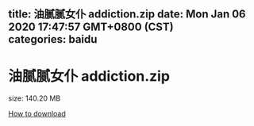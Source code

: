 
title: 油腻腻女仆 addiction.zip
date: Mon Jan 06 2020 17:47:57 GMT+0800 (CST)    
categories: baidu
---

# 油腻腻女仆 addiction.zip
size: 140.20 MB
 
 

[How to download](https://bpcam.bemobtrk.com/go/2ceec3aa-1ca2-46d6-b9ff-aaa5c184517c?jno=4246)